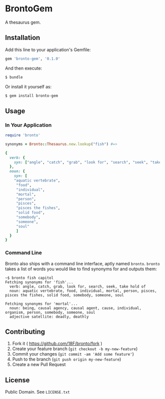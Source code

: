 # BrontoGem

A thesaurus gem.

## Installation

Add this line to your application's Gemfile:

```ruby
gem 'bronto-gem', '0.1.0'
````

And then execute:

```sh
$ bundle
```

Or install it yourself as:

```sh
$ gem install bronto-gem
```

## Usage

### In Your Application

```ruby
require 'bronto'

synonyms = Bronto::Thesaurus.new.lookup("fish") #=>

{
  verb: {
    syn: ["angle", "catch", "grab", "look for", "search", "seek", "take hold of"]
  },
  noun: {
    syn: [
    "aquatic vertebrate",
     "food",
     "individual",
     "mortal",
     "person",
     "pisces",
     "pisces the fishes",
     "solid food",
     "somebody",
     "someone",
     "soul"
     ]
  }
}
```

### Command Line

Bronto also ships with a command line interface, aptly named `bronto`.
`bronto` takes a list of words you would like to find synonyms for and
outputs them:

```text
~$ bronto fish capitol
Fetching synonyms for 'fish'...
  verb: angle, catch, grab, look for, search, seek, take hold of
  noun: aquatic vertebrate, food, individual, mortal, person, pisces, pisces the fishes, solid food, somebody, someone, soul

Fetching synonyms for 'mortal'...
  noun: being, causal agency, causal agent, cause, individual, organism, person, somebody, someone, soul
  adjective satellite: deadly, deathly
```

## Contributing

1. Fork it ( https://github.com/18F/bronto/fork )
2. Create your feature branch (`git checkout -b my-new-feature`)
3. Commit your changes (`git commit -am 'Add some feature'`)
4. Push to the branch (`git push origin my-new-feature`)
5. Create a new Pull Request

## License

Public Domain. See `LICENSE.txt`
